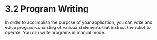 ﻿# 3.2 Program Writing

In order to accomplish the purpose of your application, you can write and edit a program consisting of various statements that instruct the robot to operate. You can write programs in manual mode.



